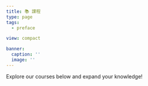 ```yaml
---
title: 📚 課程
type: page
tags:
  - preface

view: compact

banner:
  caption: ''
  image: ''
---
```


Explore our courses below and expand your knowledge!
